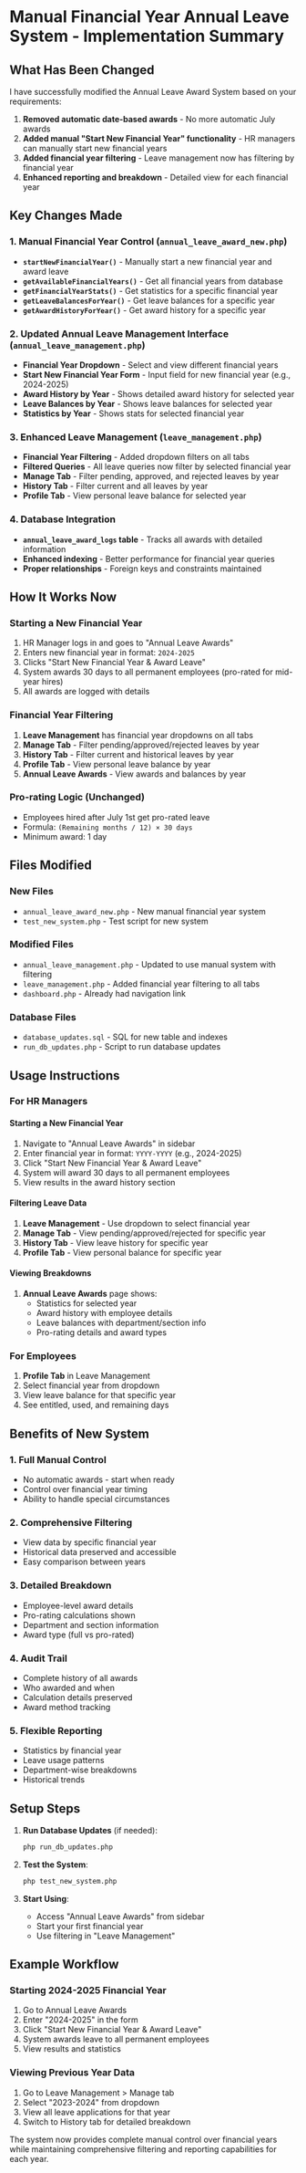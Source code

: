 # Manual Financial Year Annual Leave System - Implementation Summary

## What Has Been Changed

I have successfully modified the Annual Leave Award System based on your requirements:

1. **Removed automatic date-based awards** - No more automatic July awards
2. **Added manual "Start New Financial Year" functionality** - HR managers can manually start new financial years
3. **Added financial year filtering** - Leave management now has filtering by financial year
4. **Enhanced reporting and breakdown** - Detailed view for each financial year

## Key Changes Made

### 1. **Manual Financial Year Control** (`annual_leave_award_new.php`)
- **`startNewFinancialYear()`** - Manually start a new financial year and award leave
- **`getAvailableFinancialYears()`** - Get all financial years from database
- **`getFinancialYearStats()`** - Get statistics for a specific financial year
- **`getLeaveBalancesForYear()`** - Get leave balances for a specific year
- **`getAwardHistoryForYear()`** - Get award history for a specific year

### 2. **Updated Annual Leave Management Interface** (`annual_leave_management.php`)
- **Financial Year Dropdown** - Select and view different financial years
- **Start New Financial Year Form** - Input field for new financial year (e.g., 2024-2025)
- **Award History by Year** - Shows detailed award history for selected year
- **Leave Balances by Year** - Shows leave balances for selected year
- **Statistics by Year** - Shows stats for selected financial year

### 3. **Enhanced Leave Management** (`leave_management.php`)
- **Financial Year Filtering** - Added dropdown filters on all tabs
- **Filtered Queries** - All leave queries now filter by selected financial year
- **Manage Tab** - Filter pending, approved, and rejected leaves by year
- **History Tab** - Filter current and all leaves by year
- **Profile Tab** - View personal leave balance for selected year

### 4. **Database Integration**
- **`annual_leave_award_logs` table** - Tracks all awards with detailed information
- **Enhanced indexing** - Better performance for financial year queries
- **Proper relationships** - Foreign keys and constraints maintained

## How It Works Now

### Starting a New Financial Year
1. HR Manager logs in and goes to "Annual Leave Awards"
2. Enters new financial year in format: `2024-2025`
3. Clicks "Start New Financial Year & Award Leave"
4. System awards 30 days to all permanent employees (pro-rated for mid-year hires)
5. All awards are logged with details

### Financial Year Filtering
1. **Leave Management** has financial year dropdowns on all tabs
2. **Manage Tab** - Filter pending/approved/rejected leaves by year
3. **History Tab** - Filter current and historical leaves by year
4. **Profile Tab** - View personal leave balance by year
5. **Annual Leave Awards** - View awards and balances by year

### Pro-rating Logic (Unchanged)
- Employees hired after July 1st get pro-rated leave
- Formula: `(Remaining months / 12) × 30 days`
- Minimum award: 1 day

## Files Modified

### New Files
- `annual_leave_award_new.php` - New manual financial year system
- `test_new_system.php` - Test script for new system

### Modified Files
- `annual_leave_management.php` - Updated to use manual system with filtering
- `leave_management.php` - Added financial year filtering to all tabs
- `dashboard.php` - Already had navigation link

### Database Files
- `database_updates.sql` - SQL for new table and indexes
- `run_db_updates.php` - Script to run database updates

## Usage Instructions

### For HR Managers

#### Starting a New Financial Year
1. Navigate to "Annual Leave Awards" in sidebar
2. Enter financial year in format: `YYYY-YYYY` (e.g., 2024-2025)
3. Click "Start New Financial Year & Award Leave"
4. System will award 30 days to all permanent employees
5. View results in the award history section

#### Filtering Leave Data
1. **Leave Management** - Use dropdown to select financial year
2. **Manage Tab** - View pending/approved/rejected for specific year
3. **History Tab** - View leave history for specific year
4. **Profile Tab** - View personal balance for specific year

#### Viewing Breakdowns
1. **Annual Leave Awards** page shows:
   - Statistics for selected year
   - Award history with employee details
   - Leave balances with department/section info
   - Pro-rating details and award types

### For Employees
1. **Profile Tab** in Leave Management
2. Select financial year from dropdown
3. View leave balance for that specific year
4. See entitled, used, and remaining days

## Benefits of New System

### 1. **Full Manual Control**
- No automatic awards - start when ready
- Control over financial year timing
- Ability to handle special circumstances

### 2. **Comprehensive Filtering**
- View data by specific financial year
- Historical data preserved and accessible
- Easy comparison between years

### 3. **Detailed Breakdown**
- Employee-level award details
- Pro-rating calculations shown
- Department and section information
- Award type (full vs pro-rated)

### 4. **Audit Trail**
- Complete history of all awards
- Who awarded and when
- Calculation details preserved
- Award method tracking

### 5. **Flexible Reporting**
- Statistics by financial year
- Leave usage patterns
- Department-wise breakdowns
- Historical trends

## Setup Steps

1. **Run Database Updates** (if needed):
   ```bash
   php run_db_updates.php
   ```

2. **Test the System**:
   ```bash
   php test_new_system.php
   ```

3. **Start Using**:
   - Access "Annual Leave Awards" from sidebar
   - Start your first financial year
   - Use filtering in "Leave Management"

## Example Workflow

### Starting 2024-2025 Financial Year
1. Go to Annual Leave Awards
2. Enter "2024-2025" in the form
3. Click "Start New Financial Year & Award Leave"
4. System awards leave to all permanent employees
5. View results and statistics

### Viewing Previous Year Data
1. Go to Leave Management > Manage tab
2. Select "2023-2024" from dropdown
3. View all leave applications for that year
4. Switch to History tab for detailed breakdown

The system now provides complete manual control over financial years while maintaining comprehensive filtering and reporting capabilities for each year.